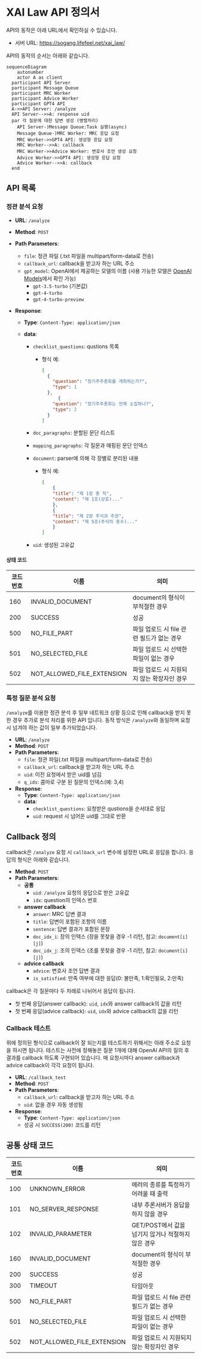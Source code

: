 # XAI Law API 정의서

API의 동작은 아래 URL에서 확인하실 수 있습니다.

- 서버 URL: https://sogang.lifefeel.net/xai_law/



API의 동작의 순서는 아래와 같습니다.

```mermaid
sequenceDiagram
	autonumber
	actor A as client
  participant API Server
  participant Message Queue
  participant MRC Worker
  participant Advice Worker
  participant GPT4 API
  A->>API Server: /analyze
  API Server-->>A: response uid
  par 각 질문에 대한 답변 생성 (병렬처리)
    API Server-)Message Queue:Task 실행(async)
    Message Queue-)MRC Worker: MRC 응답 요청
    MRC Worker->>GPT4 API: 생성형 응답 요청
    MRC Worker-->>A: callback
    MRC Worker->>Advice Worker: 변호사 조언 생성 요청
    Advice Worker->>GPT4 API: 생성형 응답 요청
    Advice Worker-->>A: callback
  end

```



## API 목록

### 정관 분석 요청

- **URL**: `/analyze`

- **Method**: `POST`

- **Path Parameters**:
  
  - `file`: 정관 파일 (.txt 파일을 multipart/form-data로 전송)
  - `callback_url`: callback을 받고자 하는 URL 주소
  - `gpt_model`: OpenAI에서 제공하는 모델의 이름 (사용 가능한 모델은 [OpenAI Models](https://platform.openai.com/docs/models/models)에서 확인 가능)
    - `gpt-3.5-turbo` (기본값)
    - `gpt-4-turbo`
    - `gpt-4-turbo-preview`
  
- **Response**:
  
  - **Type**: `Content-Type: application/json`
  
  - **data**:
    - `checklist_questions`:  qustions 목록
    
      - 형식 예:
    
        ```json
        [
          {
            "question": "정기주주총회를 개최하는가?",
            "type": 1
          },
              {
            "question": "정기주주총회는 언제 소집하나?",
            "type": 2
          }
        ]
        ```
    
    - `doc_paragraphs`: 분할된 문단 리스트
    
    - `mapping_paragraphs`: 각 질문과 매핑된 문단 인덱스
    
    - `document`: parser에 의해 각 장별로 분리된 내용
      - 형식 예:
        ```json
        [
        	{
            "title": "제 1장 총 칙",
            "content": "제 1조(상호)..."
        	},
        	{
            "title": "제 2장 주식과 주권",
            "content": "제 5조(주식의 총수)..."
        	}
        ]
        ```
    
    - `uid`: 생성된 고유값

#### 상태 코드

| 코드번호 | 이름                       | 의미                                       |
| -------- | -------------------------- | ------------------------------------------ |
| 160      | INVALID_DOCUMENT           | document의 형식이 부적절한 경우            |
| 200      | SUCCESS                    | 성공                                       |
| 500      | NO_FILE_PART               | 파일 업로드 시 file 관련 필드가 없는 경우  |
| 501      | NO_SELECTED_FILE           | 파일 업로드 시 선택한 파일이 없는 경우     |
| 502      | NOT_ALLOWED_FILE_EXTENSION | 파일 업로드 시 지원되지 않는 확장자인 경우 |

### 특정 질문 분석 요청

`/analyze`를 이용한 정관 분석 후 일부 네트워크 상황 등으로 인해 callback을 받지 못한 경우 추가로 분석 처리를 위한 API 입니다. 동작 방식은 `/analyze`와 동일하며 요청 시 넘겨야 하는 값이 일부 추가되었습니다.

- **URL**: `/analyze`
- **Method**: `POST`
- **Path Parameters**:  
  - `file`: 정관 파일(.txt 파일을 multipart/form-data로 전송)
  - `callback_url`: callback을 받고자 하는 URL 주소
  - `uid`: 이전 요청에서 받은 uid를 넘김
  - `q_ids`: 콤마로 구분 된 질문의 인덱스(예: 3,4)
- **Response**: 
  - **Type**: `Content-Type: application/json`
  - **data**:
    - `checklist_questions`: 요청받은 qustions을 순서대로 응답
    - `uid`: request 시 넘어온 uid를 그대로 반환



## Callback 정의

callback은 `/analyze` 요청 시 `callback_url` 변수에 설정한 URL로 응답을 합니다. 응답의 형식은 아래와 같습니다.

- **Method**: `POST`
- **Path Parameters**:
  - **공통**
    - `uid`: `/analyze` 요청의 응답으로 받은 고유값
    - `idx`: question의 인덱스 번호
  - **answer callback**
    - `answer`: MRC 답변 결과
    - `title`: 답변이 포함된 조항의 이름
    - `sentence`: 답변 결과가 포함된 문장
    - `doc_idx_i`: 장의 인텍스 (장을 못찾을 경우 -1 리턴, 참고: `document[i][j]`)
    - `doc_idx_j`: 조의 인덱스 (조를 못찾을 경우 -1 리턴, 참고: `document[i][j]`)
  - **advice callback**
    - `advice`: 변호사 조언 답변 결과
    - `is_satisfied`: 만족 여부에 대한 응답(0: 불만족, 1:확인필요, 2:만족)
  



callback은 각 질문마다 두 차례로 나뉘어서 응답이 됩니다. 

- 첫 번째 응답(answer callback): `uid`, `idx`와 answer callback의 값을 리턴
- 첫 번째 응답(advice callback): `uid`, `idx`와 advice callback의 값을 리턴

### Callback 테스트

위에 정의된 형식으로 callback이 잘 되는지를 테스트하기 위해서는 아래 주소로 요청을 하시면 됩니다. 테스트는 사전에 정해놓은 질문 1개에 대해 OpenAI API의 질의 후 결과를 callback 하도록 구현되어 있습니다. 매 요청시마다 answer callback과 advice callback이 각각 요청이 됩니다.

- **URL**: `/callback_test`
- **Method**: `POST`
- **Path Parameters**:  
  - `callback_url`: callback을 받고자 하는 URL 주소
  - `uid`: 없을 경우 자동 생성됨
- **Response**: 
  - **Type**: `Content-Type: application/json`
  - 성공 시 `SUCCESS(200)` 코드를 리턴



## 공통 상태 코드

| 코드번호 | 이름                       | 의미                                               |
| -------- | -------------------------- | -------------------------------------------------- |
| 100      | UNKNOWN_ERROR              | 에러의 종류를 특정하기 어려울 때 출력              |
| 101      | NO_SERVER_RESPONSE         | 내부 추론서버가 응답을 하지 않을 경우              |
| 102      | INVALID_PARAMETER          | GET/POST에서 값을 넘기지 않거나 적절하지 않은 경우 |
| 160      | INVALID_DOCUMENT           | document의 형식이 부적절한 경우                    |
| 200      | SUCCESS                    | 성공                                               |
| 300      | TIMEOUT                    | 타임아웃                                           |
| 500      | NO_FILE_PART               | 파일 업로드 시 file 관련 필드가 없는 경우          |
| 501      | NO_SELECTED_FILE           | 파일 업로드 시 선택한 파일이 없는 경우             |
| 502      | NOT_ALLOWED_FILE_EXTENSION | 파일 업로드 시 지원되지 않는 확장자인 경우         |
